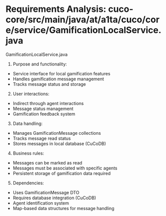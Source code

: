 # Requirements Analysis: cuco-core/src/main/java/at/a1ta/cuco/core/service/GamificationLocalService.java

GamificationLocalService.java
1. Purpose and functionality:
- Service interface for local gamification features
- Handles gamification message management
- Tracks message status and storage

2. User interactions:
- Indirect through agent interactions
- Message status management
- Gamification feedback system

3. Data handling:
- Manages GamificationMessage collections
- Tracks message read status
- Stores messages in local database (CuCoDB)

4. Business rules:
- Messages can be marked as read
- Messages must be associated with specific agents
- Persistent storage of gamification data required

5. Dependencies:
- Uses GamificationMessage DTO
- Requires database integration (CuCoDB)
- Agent identification system
- Map-based data structures for message handling